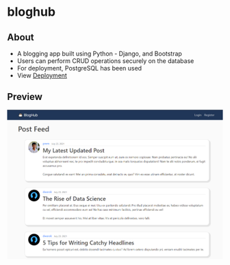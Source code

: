 # bloghub

## About

- A blogging app built using Python - Django, and Bootstrap
- Users can perform CRUD operations securely on the database
- For deployment, PostgreSQL has been used
- View [Deployment](https://bloghub-django.herokuapp.com/)

## Preview

![Preview](./Preview.png)
